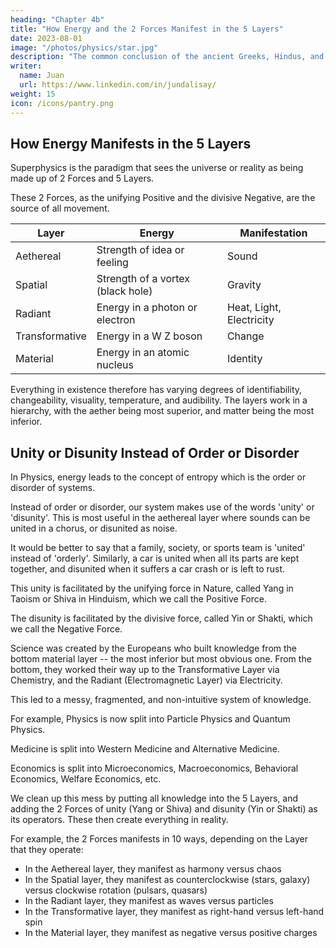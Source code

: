 ```yaml
---
heading: "Chapter 4b"
title: "How Energy and the 2 Forces Manifest in the 5 Layers"
date: 2023-08-01
image: "/photos/physics/star.jpg"
description: "The common conclusion of the ancient Greeks, Hindus, and Chinese"
writer:
  name: Juan
  url: https://www.linkedin.com/in/jundalisay/
weight: 15
icon: /icons/pantry.png
---
```



## How Energy Manifests in the 5 Layers

Superphysics is the paradigm that sees the universe or reality as being made up of 2 Forces and 5 Layers. 

These 2 Forces, as the unifying Positive and the divisive Negative, are the source of all movement. 

Layer | Energy | Manifestation
--- | --- | ---
Aethereal | Strength of idea or feeling | Sound
Spatial | Strength of a vortex (black hole) | Gravity
Radiant | Energy in a photon or electron | Heat, Light, Electricity
Transformative | Energy in a W Z boson | Change
Material | Energy in an atomic nucleus | Identity


<!-- The ancient Hindus asserted that reality was made up of 5 Elements or Layers: Akasha, Vayu, Tejas, Jala, Bhumi.

Modern Physics calls these 5 Layers nowadays as: Aether, Spacetime, Electromagnetism, Weak Force, Strong Force respectively. 

We rename this as the Aethereal, Spatial, Radiant, Tranformative, and Material Layers in order to emphasize their qualities and make them intuitive and easy to understand.  -->


<!-- Energy manifests differently in each layer:
- In the Aethereal layer, it manifests as sound
- In the Spatial layer, it manifests as heat
- In the Radiant layer, it manifests as light
- In the Transformative layer, it manifests as stability 
- In the Material layer, it manifests as identity -->

Everything in existence therefore has varying degrees of identifiability, changeability, visuality, temperature, and audibility. The layers work in a hierarchy, with the aether being most superior, and matter being the most inferior. 


## Unity or Disunity Instead of Order or Disorder

In Physics, energy leads to the concept of entropy which is the order or disorder of systems. 

Instead of order or disorder, our system makes use of the words 'unity' or 'disunity'. This is most useful in the aethereal layer where sounds can be united in a chorus, or disunited as noise. 

It would be better to say that a family, society, or sports team is 'united' instead of 'orderly'. Similarly, a car is united when all its parts are kept together, and disunited when it suffers a car crash or is left to rust. 

This unity is facilitated by the unifying force in Nature, called Yang in Taoism or Shiva in Hinduism, which we call the Positive Force.   

The disunity is facilitated by the divisive force, called Yin or Shakti, which we call the Negative Force.   


Science was created by the Europeans who built knowledge from the bottom material layer -- the most inferior but most obvious one. From the bottom, they worked their way up to the Transformative Layer via Chemistry, and the Radiant (Electromagnetic Layer) via Electricity.

This led to a messy, fragmented, and non-intuitive system of knowledge. 

For example, Physics is now split into Particle Physics and Quantum Physics. 

Medicine is split into Western Medicine and Alternative Medicine. 

Economics is split into Microeconomics, Macroeconomics, Behavioral Economics, Welfare Economics, etc. 

We clean up this mess by putting all knowledge into the 5 Layers, and adding the 2 Forces of unity (Yang or Shiva) and disunity (Yin or Shakti) as its operators. These then create everything in reality.

For example, the 2 Forces manifests in 10 ways, depending on the Layer that they operate:
- In the Aethereal layer, they manifest as harmony versus chaos
- In the Spatial layer, they manifest as counterclockwise (stars, galaxy) versus clockwise rotation (pulsars, quasars) 
- In the Radiant layer, they manifest as waves versus particles
- In the Transformative layer, they manifest as right-hand versus left-hand spin
- In the Material layer, they manifest as negative versus positive charges


